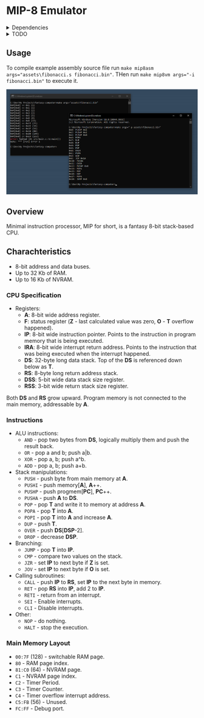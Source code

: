 # MIP-8 Emulator

<details>
    <summary>Dependencies</summary>
    <ul>
        <li><a href="https://gnuwin32.sourceforge.net/packages/make.htm">GNU Make for Windows</a></li>
        <li><a href="https://www.bellard.org/tcc/">Tiny C compiler</a></li>
        <li><a href="https://mh-nexus.de/en/hxd/">Hex Editor</a> (optional)</li>
    </ul>
</details>

<details>
    <summary>TODO</summary>

- [ ] Add other bus devices (RAM, NVRAM, Timer, Debug port and others)
- [ ] Fix tests
- [ ] Combine `mip8vm` and `mip8asm` into one program.
- [ ] Make better error messages in assembler.

</details>

## Usage
To compile example assembly source file run `make mip8asm args="assets\fibonacci.s fibonacci.bin"`.
THen run `make mip8vm args="-i fibonacci.bin"` to execute it.

<img src=".github/screenshot.png" />

## Overview
Minimal instruction processor, MIP for short, is a fantasy 8-bit stack-based CPU.

## Charachteristics
- 8-bit address and data buses.
- Up to 32 Kb of RAM.
- Up to 16 Kb of NVRAM.

### CPU Specification
- Registers:
  - **A**: 8-bit wide address register.
  - **F**: status register (**Z** - last calculated value was zero, **O** - **T** overflow happened).
  - **IP**: 8-bit wide instruction pointer. Points to the instruction in program memory that is being executed.
  - **IRA**: 8-bit wide interrupt return address. Points to the instruction that was being executed when the interrupt happened.
  - **DS**: 32-byte long data stack. Top of the **DS** is referenced down below as **T**.
  - **RS**: 8-byte long return address stack.
  - **DSS**: 5-bit wide data stack size register. 
  - **RSS**: 3-bit wide return stack size register. 

Both **DS** and **RS** grow upward.
Program memory is not connected to the main memory, addressable by **A**.

### Instructions
- ALU instructions:
  - `AND` - pop two bytes from **DS**, logically multiply them and push the result back.
  - `OR` - pop a and b; push a|b.
  - `XOR` - pop a, b; push a^b.
  - `ADD` - pop a, b; push a+b.
- Stack manipulations:
  - `PUSH` - push byte from main memory at **A**.
  - `PUSHI` - push memory[**A**], **A**++.
  - `PUSHP` - push progmem[**PC**], **PC**++.
  - `PUSHA` - push **A** to **DS**.
  - `POP` - pop **T** and write it to memory at address **A**.
  - `POPA` - pop **T** into **A**.
  - `POPI` - pop **T** into **A** and increase **A**.
  - `DUP` - push **T**.
  - `OVER` - push **DS**\[**DSP**-2\].
  - `DROP` - decrease **DSP**.
- Branching:
  - `JUMP` - pop **T** into **IP**.
  - `CMP` - compare two values on the stack.
  - `JZR` - set **IP** to next byte if **Z** is set.
  - `JOV` - set **IP** to next byte if **O** is set.
- Calling subroutines:
  - `CALL` - push **IP** to **RS**, set **IP** to the next byte in memory.
  - `RET` - pop **RS** into **IP**, add 2 to **IP**.
  - `RETI` - return from an interrupt.
  - `SEI` - Enable interrupts.
  - `CLI` - Disable interrupts.
- Other:
  - `NOP` - do nothing.
  - `HALT` - stop the execution.

### Main Memory Layout
- `00:7F` (128) - switchable RAM page.
- `80` - RAM page index.
- `81:C0` (64) - NVRAM page.
- `C1` - NVRAM page index.
- `C2` - Timer Period.
- `C3` - Timer Counter.
- `C4` - Timer overflow interrupt address.
- `C5:FB` (56) - Unused.
- `FC:FF` - Debug port.
